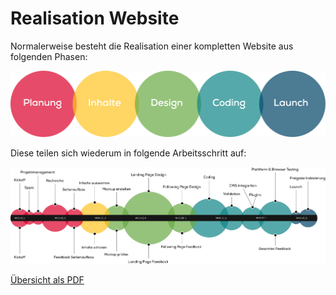 # Realisation Website
Normalerweise besteht die Realisation einer kompletten Website aus folgenden Phasen:

![Zeitplanung Pomodoro Technik](src/phasen-website.png)

Diese teilen sich wiederum in folgende Arbeitsschritt auf:

![Zeitplanung Pomodoro Technik](src/steps-website.png)

[Übersicht als PDF](src/OFFLINE_Erklaerung_Webprojektablauf.pdf)